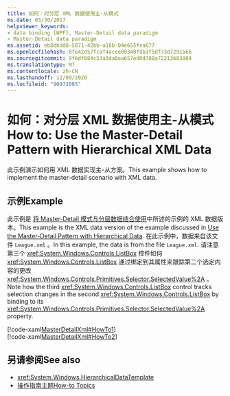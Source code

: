 ```yaml
---
title: 如何：对分层 XML 数据使用主-从模式
ms.date: 03/30/2017
helpviewer_keywords:
- data binding [WPF], Master-Detail data paradigm
- Master-Detail data paradigm
ms.assetid: eb8dbdd8-5871-42bb-a16b-04e655fea677
ms.openlocfilehash: 0fe42d57fcaf4acee09340fdb3f5df73d7291566
ms.sourcegitcommit: 9f6df084c53a3da0ea657ed0d708a72213683084
ms.translationtype: MT
ms.contentlocale: zh-CN
ms.lasthandoff: 12/09/2020
ms.locfileid: "96972085"
---
```

# <a name="how-to-use-the-master-detail-pattern-with-hierarchical-xml-data"></a><span data-ttu-id="01770-102">如何：对分层 XML 数据使用主-从模式</span><span class="sxs-lookup"><span data-stu-id="01770-102">How to: Use the Master-Detail Pattern with Hierarchical XML Data</span></span>
<span data-ttu-id="01770-103">此示例演示如何用 XML 数据实现主-从方案。</span><span class="sxs-lookup"><span data-stu-id="01770-103">This example shows how to implement the master-detail scenario with XML data.</span></span>  
  
## <a name="example"></a><span data-ttu-id="01770-104">示例</span><span class="sxs-lookup"><span data-stu-id="01770-104">Example</span></span>  
 <span data-ttu-id="01770-105">此示例是 [将 Master-Detail 模式与分层数据结合使用](how-to-use-the-master-detail-pattern-with-hierarchical-data.md)中所述的示例的 XML 数据版本。</span><span class="sxs-lookup"><span data-stu-id="01770-105">This example is the XML data version of the example discussed in [Use the Master-Detail Pattern with Hierarchical Data](how-to-use-the-master-detail-pattern-with-hierarchical-data.md).</span></span> <span data-ttu-id="01770-106">在此示例中，数据来自该文件 `League.xml` 。</span><span class="sxs-lookup"><span data-stu-id="01770-106">In this example, the data is from the file `League.xml`.</span></span> <span data-ttu-id="01770-107">请注意第三个 <xref:System.Windows.Controls.ListBox> 控件如何 <xref:System.Windows.Controls.ListBox> 通过绑定到其属性来跟踪第二个选定内容的更改 <xref:System.Windows.Controls.Primitives.Selector.SelectedValue%2A> 。</span><span class="sxs-lookup"><span data-stu-id="01770-107">Note how the third <xref:System.Windows.Controls.ListBox> control tracks selection changes in the second <xref:System.Windows.Controls.ListBox> by binding to its <xref:System.Windows.Controls.Primitives.Selector.SelectedValue%2A> property.</span></span>  
  
 [!code-xaml[MasterDetailXml#HowTo1](~/samples/snippets/csharp/VS_Snippets_Wpf/MasterDetailXml/CS/Window1.xaml#howto1)]  
[!code-xaml[MasterDetailXml#HowTo2](~/samples/snippets/csharp/VS_Snippets_Wpf/MasterDetailXml/CS/Window1.xaml#howto2)]  
  
## <a name="see-also"></a><span data-ttu-id="01770-108">另请参阅</span><span class="sxs-lookup"><span data-stu-id="01770-108">See also</span></span>

- <xref:System.Windows.HierarchicalDataTemplate>
- [<span data-ttu-id="01770-109">操作指南主题</span><span class="sxs-lookup"><span data-stu-id="01770-109">How-to Topics</span></span>](data-binding-how-to-topics.md)

